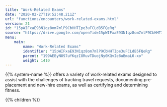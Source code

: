 ```yaml
---
title: "Work-Related Exams"
date: "2020-02-27T19:52:48.211Z"
url: "functions/encounters/work-related-exams.html"
version: 21
id: "15pWIFxaE93N1qz8om7mlP9CbHHTIpe3uFCLdB5FQeRg"
source: "https://drive.google.com/open?id=15pWIFxaE93N1qz8om7mlP9CbHHTIpe3uFCLdB5FQeRg"
menu:
    main:
        name: "Work-Related Exams"
        identifier: "15pWIFxaE93N1qz8om7mlP9CbHHTIpe3uFCLdB5FQeRg"
        parent: "199AEByNU97uYKqzI8RuvTDuojNy0KQvIe8uBmaL0-xo"
        weight: 1410
---
```









{{% system-name %}} offers a variety of work-related exams designed to assist with the challenges of tracking travel requests, documenting pre-placement and new-hire exams, as well as certifying and determining fitness.







{{% children %}}


